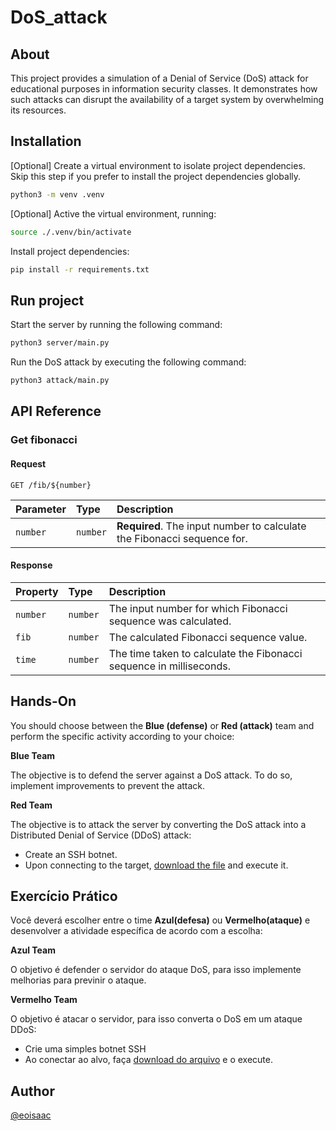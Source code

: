 # DoS_attack

## About

This project provides a simulation of a Denial of Service (DoS) attack for educational purposes in information security classes. It demonstrates how such attacks can disrupt the availability of a target system by overwhelming its resources.

## Installation

[Optional] Create a virtual environment to isolate project dependencies. Skip this step if you prefer to install the project dependencies globally.

```bash
python3 -m venv .venv
```

[Optional] Active the virtual environment, running:

```bash
source ./.venv/bin/activate
```

Install project dependencies:

```bash
pip install -r requirements.txt
```

## Run project

Start the server by running the following command:

```bash
python3 server/main.py
```

Run the DoS attack by executing the following command:

```bash
python3 attack/main.py
```

## API Reference

### Get fibonacci

#### Request

```http
GET /fib/${number}
```

| Parameter | Type     | Description                       |
| :-------- | :------- | :-------------------------------- |
| `number`  | `number` | **Required**. The input number to calculate the Fibonacci sequence for.       |

#### Response

| Property | Type     | Description                                 |
| :------- | :------- | :------------------------------------------ |
| `number` | `number` | The input number for which Fibonacci sequence was calculated. |
| `fib`    | `number` | The calculated Fibonacci sequence value.      |
| `time`   | `number` | The time taken to calculate the Fibonacci sequence in milliseconds. |

## Hands-On

You should choose between the **Blue (defense)** or **Red (attack)** team and perform the specific activity according to your choice:

**Blue Team**

The objective is to defend the server against a DoS attack. To do so, implement improvements to prevent the attack.

**Red Team**

The objective is to attack the server by converting the DoS attack into a Distributed Denial of Service (DDoS) attack:

- Create an SSH botnet.
- Upon connecting to the target, [download the file](https://raw.githubusercontent.com/eoisaac/DoS_attack/main/attack/main.py) and execute it.

## Exercício Prático

Você deverá escolher entre o time **Azul(defesa)** ou **Vermelho(ataque)** e desenvolver a atividade específica de acordo com a escolha:

**Azul Team**

O objetivo é defender o servidor do ataque DoS, para isso implemente melhorias para previnir o ataque.

**Vermelho Team**

O objetivo é atacar o servidor, para isso converta o DoS em um ataque DDoS:

- Crie uma simples botnet SSH
- Ao conectar ao alvo, faça [download do arquivo](https://raw.githubusercontent.com/eoisaac/DoS_attack/main/attack/main.py) e o execute.

## Author

[@eoisaac](https://www.github.com/eoisaac)